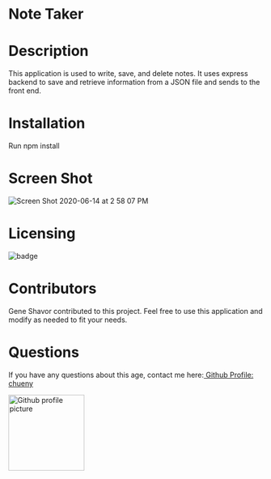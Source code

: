 # Note Taker
 
# Description
This application is used to write, save, and delete notes.  It uses express backend to save and retrieve information from a JSON file and sends to the front end.
 
# Installation
Run npm install

# Screen Shot
![Screen Shot 2020-06-14 at 2 58 07 PM](https://user-images.githubusercontent.com/17972802/84602967-8c23e200-ae50-11ea-829b-3422b036e82c.png)

# Licensing
<img src="https://img.shields.io/badge/License-${data.license}-blue" alt="badge">

# Contributors
Gene Shavor contributed to this project. Feel free to use this application and modify as needed to fit your needs.

# Questions
 If you have any questions about this age, contact me here:<a href="https://github.com/chueny"> Github Profile: chueny</a>

<img src="https://avatars1.githubusercontent.com/u/17972802?v=4" alt="Github profile picture" width="150">
